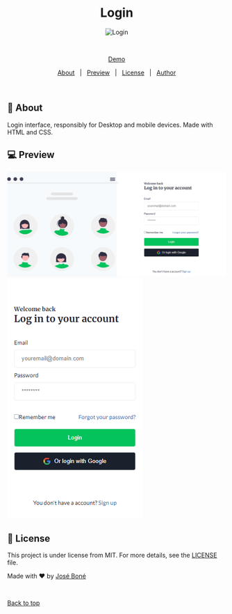 <h1 align="center">Login</h1>

<div align="center" id="top"> 
  <img src="./.github/app.gif" alt="Login" />

&#xa0;

<a href="">Demo</a>

</div>

<p align="center">
  <a href="#dart-about">About</a> &#xa0; | &#xa0; 
  <a href="#computer-preview">Preview</a> &#xa0; | &#xa0; 
  <a href="#memo-license">License</a> &#xa0; | &#xa0;
  <a href="https://github.com/jose-bone" target="_blank">Author</a>
</p>

<br>

## :dart: About

Login interface, responsibly for Desktop and mobile devices. Made with HTML and CSS.

## :computer: Preview

![Desktop](./.github/desktop.png)
![Mobile](./.github/mobile.png)

## :memo: License

This project is under license from MIT. For more details, see the [LICENSE](../LICENSE.md) file.

Made with :heart: by <a href="https://github.com/jose-bone" target="_blank">José Boné</a>

&#xa0;

<a href="#top">Back to top</a>
